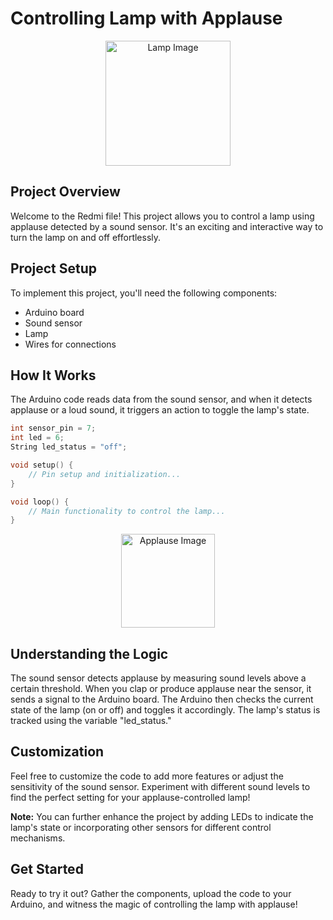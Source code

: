# Controlling Lamp with Applause

<div align="center">
  <img src="lamp_image.jpg" alt="Lamp Image" width="200">
</div>

## Project Overview

Welcome to the Redmi file! This project allows you to control a lamp using applause detected by a sound sensor. It's an exciting and interactive way to turn the lamp on and off effortlessly.

## Project Setup

To implement this project, you'll need the following components:
- Arduino board
- Sound sensor
- Lamp
- Wires for connections

## How It Works

The Arduino code reads data from the sound sensor, and when it detects applause or a loud sound, it triggers an action to toggle the lamp's state.

```cpp
int sensor_pin = 7;
int led = 6;
String led_status = "off";

void setup() {
    // Pin setup and initialization...
}

void loop() {
    // Main functionality to control the lamp...
}
```

<div align="center">
  <img src="applause_image.jpg" alt="Applause Image" width="150">
</div>

## Understanding the Logic

The sound sensor detects applause by measuring sound levels above a certain threshold. When you clap or produce applause near the sensor, it sends a signal to the Arduino board. The Arduino then checks the current state of the lamp (on or off) and toggles it accordingly. The lamp's status is tracked using the variable "led_status."

## Customization

Feel free to customize the code to add more features or adjust the sensitivity of the sound sensor. Experiment with different sound levels to find the perfect setting for your applause-controlled lamp!

**Note:** You can further enhance the project by adding LEDs to indicate the lamp's state or incorporating other sensors for different control mechanisms.

## Get Started

Ready to try it out? Gather the components, upload the code to your Arduino, and witness the magic of controlling the lamp with applause!

